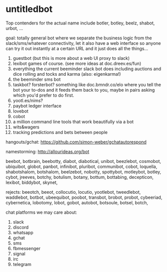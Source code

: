 # untitledbot
Top contenders for the actual name include botler, botley, beelz, shabot, urbot, ...

goal: totally general bot where we separate the business logic from the slack/sms/whatever connectivity, let it also have a web interface so anyone can try it out instantly at a certain URL and it just does all the things...

1. guestbot (but this is more about a web UI proxy to slack)
2. lexibot games of course. (see more ideas at doc.dreev.es/fun)
3. everything the current beeminder slack bot does including auctions and dice rolling and tocks and karma (also: eigenkarma!)
4. the beeminder sms bot
5. taskbot? forsterbot? something like doc.bmndr.co/elo where you tell the bot your to-dos and it feeds them back to you, maybe in pairs asking which you'd prefer to do first.
6. yootl.es/nims?
7. paybot ledger interface
8. lovebot
9. cobot
10. a million command line tools that work beautifully via a bot
11. wits&wagers
12. tracking predictions and bets between people

hangouts/gchat:
https://github.com/simon-weber/gchatautorespond

namestorming:
http://allourideas.org/bot

beebot, botbrain, beebotty, diabot, diabotical, unibot, beezlebot, cosmobot, ubiquibot, globot, panbot, infinibot, pluribot, communibot, cobot, loquella, shabotshalom, botshalom, beelzebot, nobotty, spottybot, motleybot, botley, cybot, jreeves, botchy, botulism, botany, bottum, bottabing, decepticon, lexibot, biddybot, skynet,

rejects:
beeotch, beeot, collocutio, locutio, yootlebot, tweedlebot, waddlebot, botbot, ubeequibot, poobot, transbot, brobot, probot, cybeeriad, cybernetica, lobotomy, lobot, gobot, autobot, botsoule, botsel, botch,

chat platforms we may care about:

1. slack
2. discord
3. whatsapp
4. gchat
5. sms
6. fbmessenger
7. signal
8. irc 
9. telegram